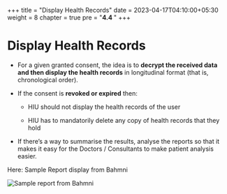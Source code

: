 +++
title = "Display Health Records"
date = 2023-04-17T04:10:00+05:30
weight = 8
chapter = true
pre = "<b>4.4 </b>"
+++

# Display Health Records

- For a given granted consent, the idea is to **decrypt the received data and then display the health records** in longitudinal format (that is, chronological order).

- If the consent is **revoked or expired** then:

	- HIU should not display the health records of the user 

	- HIU has to mandatorily delete any copy of health records that they hold


- If there’s a way to summarise the results, analyse the reports so that it makes it easy for the Doctors / Consultants to make patient analysis easier.

Here: Sample Report display from Bahmni

![Sample report from Bahmni](/abdm-docs/img/diagnostic-report-sample.png)  

